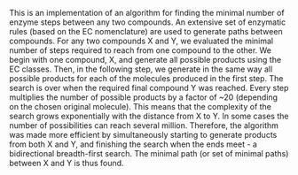 This is an implementation of an algorithm for finding the minimal number of enzyme steps between any two compounds.
An extensive set of enzymatic rules (based on the EC nomenclature) are used to generate paths between compounds. For any two compounds X and Y, we evaluated the minimal number of steps required to reach from one compound to the other. We begin with one compound, X, and generate all possible products using the EC classes. Then, in the following step, we generate in the same way all possible products for each of the molecules produced in the first step. The search is over when the required final compound Y was reached.
Every step multiplies the number of possible products by a factor of ~20 (depending on the chosen original molecule). This means that the complexity of the search grows exponentially with the distance from X to Y. In some cases the number of possibilities can reach several million. Therefore, the algorithm was made more efficient by simultaneously starting to generate products from both X and Y, and finishing the search when the ends meet - a bidirectional breadth-first search. The minimal path (or set of minimal paths) between X and Y is thus found.